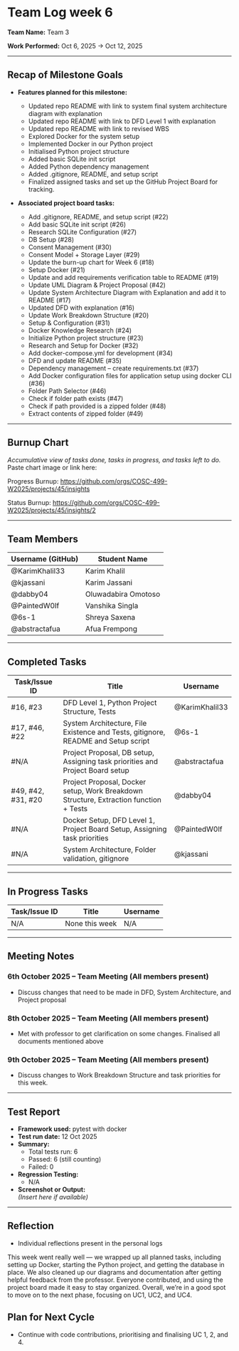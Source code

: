 # Team Log week 6

**Team Name:** Team 3

**Work Performed:** Oct 6, 2025 → Oct 12, 2025

---

## Recap of Milestone Goals

- **Features planned for this milestone:**
    * Updated repo README with link to system final system architecture diagram with explanation
    * Updated repo README with link to DFD Level 1 with explanation
    * Updated repo README with link to revised WBS
    * Explored Docker for the system setup
    * Implemented Docker in our Python project
    * Initialised Python project structure
    * Added basic SQLite init script
    * Added Python dependency management
    * Added .gitignore, README, and setup script
    * Finalized assigned tasks and set up the GitHub Project Board for tracking.
    
  
- **Associated project board tasks:**
    * Add .gitignore, README, and setup script (#22)
    * Add basic SQLite init script (#26)
    * Research SQLite Configuration (#27)
    * DB Setup (#28)
    * Consent Management (#30)
    * Consent Model + Storage Layer (#29)
    * Update the burn-up chart for Week 6 (#18)
    * Setup Docker (#21)
    * Update and add requirements verification table to README (#19)
    * Update UML Diagram & Project Proposal (#42)
    * Update System Architecture Diagram with Explanation and add it to README (#17)
    * Updated DFD with explanation (#16)
    * Update Work Breakdown Structure (#20)
    * Setup & Configuration (#31)
    * Docker Knowledge Research (#24)
    * Initialize Python project structure (#23)
    * Research and Setup for Docker (#32)
    * Add docker-compose.yml for development (#34)
    * DFD and update README (#35)
    * Dependency management – create requirements.txt (#37)
    * Add Docker configuration files for application setup using docker CLI (#36)
    * Folder Path Selector (#46)
    * Check if folder path exists (#47)
    * Check if path provided is a zipped folder (#48)
    * Extract contents of zipped folder (#49)

---

## Burnup Chart

_Accumulative view of tasks done, tasks in progress, and tasks left to do._  
Paste chart image or link here:

Progress Burnup: https://github.com/orgs/COSC-499-W2025/projects/45/insights

Status Burnup: https://github.com/orgs/COSC-499-W2025/projects/45/insights/2

---

## Team Members

| Username (GitHub) | Student Name   |
|-------------------|----------------|
| @KarimKhalil33    | Karim Khalil   |
| @kjassani         | Karim Jassani  |
| @dabby04          | Oluwadabira Omotoso|
| @PaintedW0lf      | Vanshika Singla|
| @6s-1             | Shreya Saxena  |
| @abstractafua     | Afua Frempong  |

---

## Completed Tasks

| Task/Issue ID | Title                  | Username        |
|---------------|------------------------|-----------------|
| #16, #23          | DFD Level 1, Python Project Structure, Tests  | @KarimKhalil33  |
| #17, #46, #22          |   System Architecture, File Existence and Tests, gitignore, README and Setup script | @6s-1     |
| #N/A          | Project Proposal, DB setup, Assigning task priorities and Project Board setup   | @abstractafua     |
| #49, #42, #31, #20         | Project Proposal, Docker setup, Work Breakdown Structure, Extraction function + Tests     | @dabby04     |
| #N/A          | Docker Setup, DFD Level 1, Project Board Setup, Assigning task priorities    | @PaintedW0lf     |
| #N/A          | System Architecture, Folder validation, gitignore    | @kjassani    |

---

## In Progress Tasks

| Task/Issue ID | Title            | Username |
|---------------|------------------|----------|
| N/A           | None this week   | N/A      |

---

## Meeting Notes

### 6th October 2025 – Team Meeting (All members present)
- Discuss changes that need to be made in DFD, System Architecture, and Project proposal

### 8th October 2025 – Team Meeting (All members present)
- Met with professor to get clarification on some changes. Finalised all documents mentioned above

### 9th October 2025 – Team Meeting (All members present)
- Discuss changes to Work Breakdown Structure and task priorities for this week.

---

## Test Report

- **Framework used:** pytest with docker  
- **Test run date:** 12 Oct 2025  
- **Summary:**  
  - Total tests run: 6 
  - Passed: 6 (still counting)  
  - Failed: 0  
- **Regression Testing:**  
  - N/A  
- **Screenshot or Output:**  
  *(Insert here if available)*

---

## Reflection
* Individual reflections present in the personal logs 


This week went really well — we wrapped up all planned tasks, including setting up Docker, starting the Python project, and getting the database in place. We also cleaned up our diagrams and documentation after getting helpful feedback from the professor. Everyone contributed, and using the project board made it easy to stay organized. Overall, we’re in a good spot to move on to the next phase, focusing on UC1, UC2, and UC4.

## Plan for Next Cycle
* Continue with code contributions, prioritising and finalising UC 1, 2, and 4.
